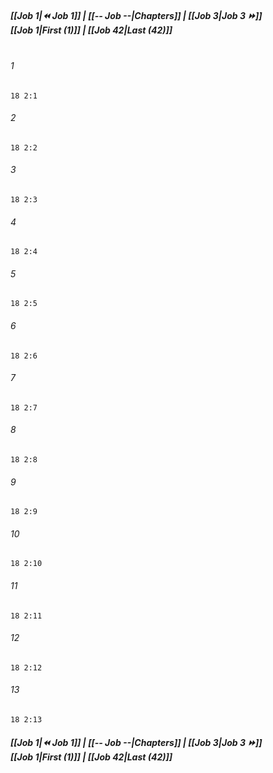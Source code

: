 
##### **[[Job 1|⏪ Job 1]] | [[-- Job --|Chapters]] | [[Job 3|Job 3 ⏩]]**<br>**[[Job 1|First (1)]] | [[Job 42|Last (42)]]**<br><br>

###### 1
``` verse
18 2:1
```
###### 2
``` verse
18 2:2
```
###### 3
``` verse
18 2:3
```
###### 4
``` verse
18 2:4
```
###### 5
``` verse
18 2:5
```
###### 6
``` verse
18 2:6
```
###### 7
``` verse
18 2:7
```
###### 8
``` verse
18 2:8
```
###### 9
``` verse
18 2:9
```
###### 10
``` verse
18 2:10
```
###### 11
``` verse
18 2:11
```
###### 12
``` verse
18 2:12
```
###### 13
``` verse
18 2:13
```

##### **[[Job 1|⏪ Job 1]] | [[-- Job --|Chapters]] | [[Job 3|Job 3 ⏩]]**<br>**[[Job 1|First (1)]] | [[Job 42|Last (42)]]**
